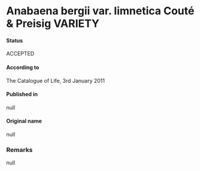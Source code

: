 # Anabaena bergii var. limnetica Couté & Preisig VARIETY

#### Status
ACCEPTED

#### According to
The Catalogue of Life, 3rd January 2011

#### Published in
null

#### Original name
null

### Remarks
null